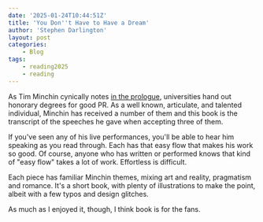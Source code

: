 ```yaml
---
date: '2025-01-24T10:44:51Z'
title: 'You Don''t Have to Have a Dream'
author: 'Stephen Darlington'
layout: post
categories:
    - Blog
tags:
    - reading2025
    - reading
---
```

As Tim Minchin cynically notes [in the prologue](https://amzn.to/3DRuWiA), universities hand out honorary degrees for good PR. As a well known, articulate, and talented individual, Minchin has received a number of them and this book is the transcript of the speeches he gave when accepting three of them.

If you've seen any of his live performances, you'll be able to hear him speaking as you read through. Each has that easy flow that makes his work so good. Of course, anyone who has written or performed knows that kind of "easy flow" takes a lot of work. Effortless is difficult.

Each piece has familiar Minchin themes, mixing art and reality, pragmatism and romance. It's a short book, with plenty of illustrations to make the point, albeit with a few typos and design glitches.

As much as I enjoyed it, though, I think book is for the fans. 

